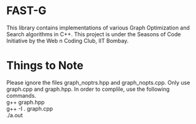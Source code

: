# FAST-G
This library contains implementations of various Graph Optimization and Search algorithms in C++. This project is under the Seasons of Code Initiative by the Web n Coding Club, IIT Bombay.

# Things to Note
Please ignore the files graph_noptrs.hpp and graph_nopts.cpp. Only use graph.cpp and graph.hpp. In order to complile, use the following commands.  
g++ graph.hpp  
g++ -I . graph.cpp  
./a.out
